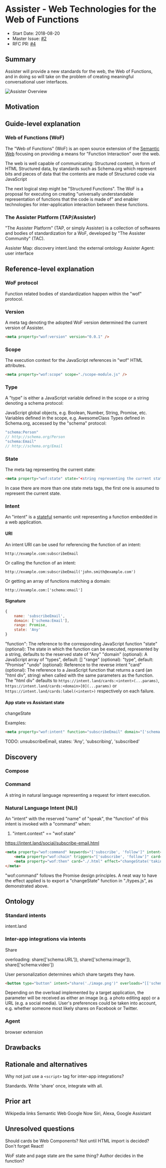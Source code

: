 # Assister - Web Technologies for the Web of Functions

- Start Date: 2018-08-20
- Master Issue: [#2](https://github.com/assister-ai/assister/issues/2)
- RFC PR: [#4](https://github.com/assister-ai/assister/pull/4)

## Summary
[summary]: #summary

Assister will provide a new standards for the web, the Web of Functions, and in doing so will take on the problem of creating meaningful conversational user interfaces.

![Assister Overview](overview.svg "Assister")

## Motivation
[motivation]: #motivation

## Guide-level explanation
[guide-level-explanation]: #guide-level-explanation

### Web of Functions (WoF)

The "Web of Functions" (WoF) is an open source extension of the [Semantic Web](https://en.wikipedia.org/wiki/Semantic_Web)
focusing on providing a means for "Function Interaction" over the web.

The web is well capable of communicating:
Structured content, in form of HTML
Structured data, by standards such as Schema.org which represent bits and pieces of data that the contents are made of
Structured code via JavaScript

The next logical step might be "Structured Functions".
The WoF is a proposal for executing on creating "universally understandable
representation of functions that the code is made of" and enabler
technologies for inter-application interaction between these functions.

### The Assister Platform (TAP/Assister)

"The Assister Platform" (TAP, or simply Assister) is a collection of softwares and bodies of
standardization for a WoF, developed by "The Assister Community" (TAC).

Assister Map: discovery
intent.land: the external ontology
Assister Agent: user interface

## Reference-level explanation
[reference-level-explanation]: #reference-level-explanation

### WoF protocol

Function related bodies of standardization happen within the "wof" protocol.

### Version

A meta tag denoting the adopted WoF version determined the current version of Assister.

```html
<meta property="wof:version" version="0.0.1" />
```

### Scope

The execution context for the JavaScript references in "wof" HTML attributes.

```html
<meta property="wof:scope" scope="./scope-module.js" />
```

### Type

A "type" is either a JavaScript variable defined in the scope or a string denoting a schema protocol:

JavaScript global objects, e.g. Boolean, Number, String, Promise, etc.
Variables defined in the scope, e.g. AwesomeClass
Types defined in Schema.org, accessed by the "schema" protocol:

```js
"schema:Person"
// http://schema.org/Person
"schema:Email"
// http://schema.org/Email
```

### State

The meta tag representing the current state:

```html
<meta property="wof:state" state="<string representing the current state>" />
```

In case there are more than one state meta tags, the first one is assumed to represent the current state.

### Intent

An "intent" is a [stateful](https://en.wikipedia.org/wiki/State_(computer_science)) semantic unit representing a function embedded in a web application.

#### URI

An intent URI can be used for referencing the function of an intent:

```
http://example.com:subscribeEmail
```

Or calling the function of an intent:

```
http://example.com:subscribeEmail('john.smith@example.com')
```

Or getting an array of functions matching a domain:

```
http://example.com:['schema:email']
```

#### Signature

```js
{
    name: 'subscribeEmail',
    domain: ['schema:Email'],
    range: Promise,
    state: 'Any'
}
```

"function": The reference to the corresponding JavaScript function
"state" (optional): The state in which the function can be executed, represented by a string, defaults to the reserved state of "Any"
"domain" (optional): A JavaScript array of "types", default: []
"range" (optional): "type", default: "Promise"
"undo" (optional): Reference to the reverse intent
"card" (optional): The reference to a JavaScript function that returns a card (an "html div", string) when called with the same parameters as the function. The "html div" defaults to `https://intent.land/cards:<intent>(...params)`, `https://intent.land/cards:<domain>[0](...params)` or `https://intent.land/cards:label(<intent>)` respectively on each failure.

#### App state vs Assistant state

changeState

Examples:

```html
<meta property="wof:intent" function="subscribeEmail" domain="['schema:email']" undo="unsubscribeEmail"/>
```

TODO: unsubscribeEmail, states: 'Any', 'subscribing', 'subscribed'


## Discovery

### Compose

### Command

A string in natural language representing a request for intent execution.

### Natural Language Intent (NLI)

An "intent" with the reserved "name" of "speak", the "function" of this intent is invoked with a "command" when:
1) "intent.context" == "wof:state"

https://intent.land/social/subscribe-email.html

```html
<meta property="wof:command" keywords="['subscribe', 'follow']" intent="subscribe">
    <meta property="wof:chain" triggers="['subscribe', 'follow']" card="./subscribe-email.html" effect="changeState('taking-email')" />
    <meta property="wof:then" card="./.html" effect="changeState('taking-email')" />
</meta>
```

"wof:command" follows the Promise design principles.
A neat way to have the effect applied is to export a "changeState" function in "./types.js", as demonstrated above.

## Ontology

### Standard intents

intent.land

### Inter-app integrations via intents

Share

overloading: share(['schema:URL']), share(['schema:image']), share(['schema:video'])

User personalization determines which share targets they have.

```html
<button type="button" intent="share('./image.png')" overloads="[['schema:URL'], ['schema:image']]">Share</button>
```

Depending on the overload implemented by a target application, the parameter will be received as either an image (e.g. a photo editing app) or a URL (e.g. a social media). User's preferences could be taken into account, e.g. whether someone most likely shares on Facebook or Twitter.

### Agent

browser extension

## Drawbacks
[drawbacks]: #drawbacks

## Rationale and alternatives
[rationale-and-alternatives]: #rationale-and-alternatives

Why not just use a `<script>` tag for inter-app integrations?

Standards. Write 'share' once, integrate with all.

## Prior art
[prior-art]: #prior-art

Wikipedia links
Semantic Web
Google Now
Siri, Alexa, Google Assistant

## Unresolved questions
[unresolved-questions]: #unresolved-questions

Should cards be Web Components? Not until HTML import is decided? Don't forget React!

WoF state and page state are the same thing? Author decides in the function?
